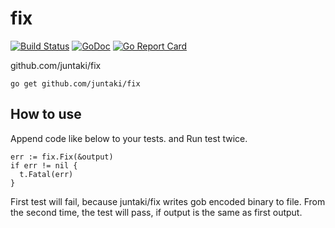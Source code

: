 # fix
[![Build Status](https://travis-ci.org/juntaki/fix.svg?branch=master)](https://travis-ci.org/juntaki/fix) [![GoDoc](https://godoc.org/github.com/juntaki/fix?status.svg)](https://godoc.org/github.com/juntaki/fix) [![Go Report Card](https://goreportcard.com/badge/github.com/juntaki/fix)](https://goreportcard.com/report/github.com/juntaki/fix)    

github.com/juntaki/fix

~~~
go get github.com/juntaki/fix
~~~

## How to use

Append code like below to your tests. and Run test twice.

~~~
err := fix.Fix(&output)
if err != nil {
  t.Fatal(err)
}
~~~

First test will fail, because juntaki/fix writes gob encoded binary to file.
From the second time, the test will pass, if output is the same as first output.
